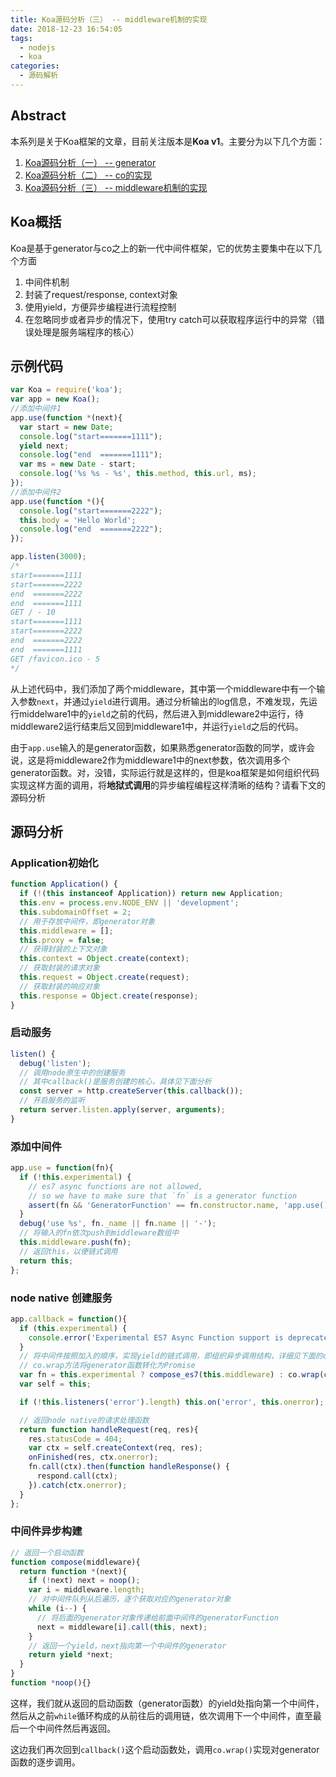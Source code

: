 ```yaml
---
title: Koa源码分析（三） -- middleware机制的实现
date: 2018-12-23 16:54:05
tags:
  - nodejs
  - koa
categories:
  - 源码解析
---
```


## Abstract

本系列是关于Koa框架的文章，目前关注版本是**Koa v1**。主要分为以下几个方面：

1. [Koa源码分析（一） -- generator](/koa-generator/)
2. [Koa源码分析（二） -- co的实现](/koa-co/)
3. [Koa源码分析（三） -- middleware机制的实现](/koa-middleware/)

## Koa概括

Koa是基于generator与co之上的新一代中间件框架，它的优势主要集中在以下几个方面

1. 中间件机制
2. 封装了request/response, context对象
3. 使用yield，方便异步编程进行流程控制
4. 在忽略同步或者异步的情况下，使用try catch可以获取程序运行中的异常（错误处理是服务端程序的核心）

## 示例代码

```js
var Koa = require('koa');
var app = new Koa();
//添加中间件1
app.use(function *(next){
  var start = new Date;
  console.log("start=======1111");
  yield next;
  console.log("end  =======1111");
  var ms = new Date - start;
  console.log('%s %s - %s', this.method, this.url, ms);
});
//添加中间件2
app.use(function *(){
  console.log("start=======2222");
  this.body = 'Hello World';
  console.log("end  =======2222");
});

app.listen(3000);
/*
start=======1111
start=======2222
end  =======2222
end  =======1111
GET / - 10
start=======1111
start=======2222
end  =======2222
end  =======1111
GET /favicon.ico - 5
*/
```

从上述代码中，我们添加了两个middleware，其中第一个middleware中有一个输入参数`next`，并通过`yield`进行调用。通过分析输出的log信息，不难发现，先运行middelware1中的`yield`之前的代码，然后进入到middleware2中运行，待middleware2运行结束后又回到middleware1中，并运行`yield`之后的代码。

由于`app.use`输入的是generator函数，如果熟悉generator函数的同学，或许会说，这是将middleware2作为middleware1中的next参数，依次调用多个generator函数。对，没错，实际运行就是这样的，但是koa框架是如何组织代码实现这样方面的调用，将**地狱式调用**的异步编程编程这样清晰的结构？请看下文的源码分析

## 源码分析

### Application初始化

```js
function Application() {
  if (!(this instanceof Application)) return new Application;
  this.env = process.env.NODE_ENV || 'development';
  this.subdomainOffset = 2;
  // 用于存放中间件，即generator对象
  this.middleware = [];
  this.proxy = false;
  // 获得封装的上下文对象
  this.context = Object.create(context);
  // 获取封装的请求对象
  this.request = Object.create(request);
  // 获取封装的响应对象
  this.response = Object.create(response);
}
```

### 启动服务

```js
listen() {
  debug('listen');
  // 调用node原生中的创建服务
  // 其中callback()是服务创建的核心，具体见下面分析
  const server = http.createServer(this.callback());
  // 开启服务的监听
  return server.listen.apply(server, arguments);
}
```

### 添加中间件

```js
app.use = function(fn){
  if (!this.experimental) {
    // es7 async functions are not allowed,
    // so we have to make sure that `fn` is a generator function
    assert(fn && 'GeneratorFunction' == fn.constructor.name, 'app.use() requires a generator function');
  }
  debug('use %s', fn._name || fn.name || '-');
  // 将输入的fn依次push到middleware数组中
  this.middleware.push(fn);
  // 返回this，以便链式调用
  return this;
};
```

### node native 创建服务

```js
app.callback = function(){
  if (this.experimental) {
    console.error('Experimental ES7 Async Function support is deprecated. Please look into Koa v2 as the middleware signature has changed.')
  }
  // 将中间件按照加入的顺序，实现yield的链式调用，即组织异步调用结构，详细见下面的compose
  // co.wrap方法将generator函数转化为Promise
  var fn = this.experimental ? compose_es7(this.middleware) : co.wrap(compose(this.middleware));
  var self = this;

  if (!this.listeners('error').length) this.on('error', this.onerror);

  // 返回node native的请求处理函数
  return function handleRequest(req, res){
    res.statusCode = 404;
    var ctx = self.createContext(req, res);
    onFinished(res, ctx.onerror);
    fn.call(ctx).then(function handleResponse() {
      respond.call(ctx);
    }).catch(ctx.onerror);
  }
};
```

### 中间件异步构建

```js
// 返回一个启动函数
function compose(middleware){
  return function *(next){
    if (!next) next = noop();
    var i = middleware.length;
    // 对中间件队列从后遍历，逐个获取对应的generator对象
    while (i--) {
      // 将后面的generator对象传递给前面中间件的generatorFunction
      next = middleware[i].call(this, next);
    }
    // 返回一个yield，next指向第一个中间件的generator
    return yield *next;
  }
}
function *noop(){}
```

这样，我们就从返回的启动函数（generator函数）的yield处指向第一个中间件，然后从之前`while`循环构成的从前往后的调用链，依次调用下一个中间件，直至最后一个中间件然后再返回。

这边我们再次回到`callback()`这个启动函数处，调用`co.wrap()`实现对generator函数的逐步调用。

